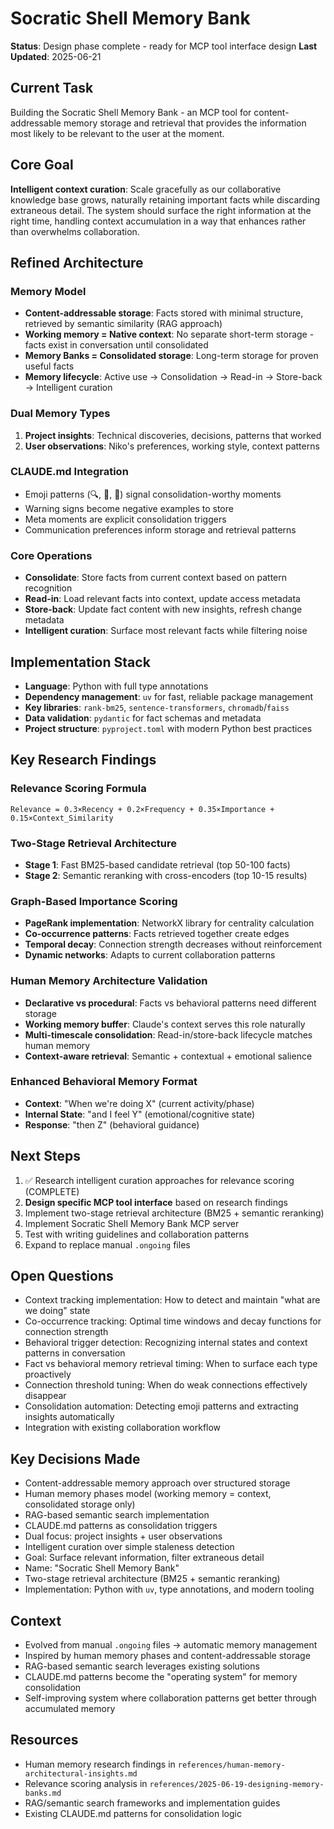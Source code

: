 # Socratic Shell Memory Bank

**Status**: Design phase complete - ready for MCP tool interface design
**Last Updated**: 2025-06-21

## Current Task
Building the Socratic Shell Memory Bank - an MCP tool for content-addressable memory storage and retrieval that provides the information most likely to be relevant to the user at the moment.

## Core Goal
**Intelligent context curation**: Scale gracefully as our collaborative knowledge base grows, naturally retaining important facts while discarding extraneous detail. The system should surface the right information at the right time, handling context accumulation in a way that enhances rather than overwhelms collaboration.

## Refined Architecture

### Memory Model
- **Content-addressable storage**: Facts stored with minimal structure, retrieved by semantic similarity (RAG approach)
- **Working memory = Native context**: No separate short-term storage - facts exist in conversation until consolidated
- **Memory Banks = Consolidated storage**: Long-term storage for proven useful facts
- **Memory lifecycle**: Active use → Consolidation → Read-in → Store-back → Intelligent curation

### Dual Memory Types
1. **Project insights**: Technical discoveries, decisions, patterns that worked
2. **User observations**: Niko's preferences, working style, context patterns

### CLAUDE.md Integration
- Emoji patterns (🔍, 🎯, 🤔) signal consolidation-worthy moments
- Warning signs become negative examples to store
- Meta moments are explicit consolidation triggers
- Communication preferences inform storage and retrieval patterns

### Core Operations
- **Consolidate**: Store facts from current context based on pattern recognition
- **Read-in**: Load relevant facts into context, update access metadata
- **Store-back**: Update fact content with new insights, refresh change metadata
- **Intelligent curation**: Surface most relevant facts while filtering noise

## Implementation Stack
- **Language**: Python with full type annotations
- **Dependency management**: `uv` for fast, reliable package management
- **Key libraries**: `rank-bm25`, `sentence-transformers`, `chromadb`/`faiss`
- **Data validation**: `pydantic` for fact schemas and metadata
- **Project structure**: `pyproject.toml` with modern Python best practices

## Key Research Findings

### Relevance Scoring Formula
```
Relevance = 0.3×Recency + 0.2×Frequency + 0.35×Importance + 0.15×Context_Similarity
```

### Two-Stage Retrieval Architecture
- **Stage 1**: Fast BM25-based candidate retrieval (top 50-100 facts)
- **Stage 2**: Semantic reranking with cross-encoders (top 10-15 results)

### Graph-Based Importance Scoring
- **PageRank implementation**: NetworkX library for centrality calculation
- **Co-occurrence patterns**: Facts retrieved together create edges
- **Temporal decay**: Connection strength decreases without reinforcement
- **Dynamic networks**: Adapts to current collaboration patterns

### Human Memory Architecture Validation
- **Declarative vs procedural**: Facts vs behavioral patterns need different storage
- **Working memory buffer**: Claude's context serves this role naturally
- **Multi-timescale consolidation**: Read-in/store-back lifecycle matches human memory
- **Context-aware retrieval**: Semantic + contextual + emotional salience

### Enhanced Behavioral Memory Format
- **Context**: "When we're doing X" (current activity/phase)
- **Internal State**: "and I feel Y" (emotional/cognitive state)
- **Response**: "then Z" (behavioral guidance)

## Next Steps
1. ✅ Research intelligent curation approaches for relevance scoring (COMPLETE)
2. **Design specific MCP tool interface** based on research findings
3. Implement two-stage retrieval architecture (BM25 + semantic reranking)
4. Implement Socratic Shell Memory Bank MCP server
5. Test with writing guidelines and collaboration patterns
6. Expand to replace manual `.ongoing` files

## Open Questions
- Context tracking implementation: How to detect and maintain "what are we doing" state
- Co-occurrence tracking: Optimal time windows and decay functions for connection strength
- Behavioral trigger detection: Recognizing internal states and context patterns in conversation
- Fact vs behavioral memory retrieval timing: When to surface each type proactively
- Connection threshold tuning: When do weak connections effectively disappear
- Consolidation automation: Detecting emoji patterns and extracting insights automatically
- Integration with existing collaboration workflow

## Key Decisions Made
- Content-addressable memory approach over structured storage
- Human memory phases model (working memory = context, consolidated storage only)
- RAG-based semantic search implementation
- CLAUDE.md patterns as consolidation triggers
- Dual focus: project insights + user observations
- Intelligent curation over simple staleness detection
- Goal: Surface relevant information, filter extraneous detail
- Name: "Socratic Shell Memory Bank"
- Two-stage retrieval architecture (BM25 + semantic reranking)
- Implementation: Python with `uv`, type annotations, and modern tooling

## Context
- Evolved from manual `.ongoing` files → automatic memory management
- Inspired by human memory phases and content-addressable storage
- RAG-based semantic search leverages existing solutions
- CLAUDE.md patterns become the "operating system" for memory consolidation
- Self-improving system where collaboration patterns get better through accumulated memory

## Resources
- Human memory research findings in `references/human-memory-architectural-insights.md`
- Relevance scoring analysis in `references/2025-06-19-designing-memory-banks.md`
- RAG/semantic search frameworks and implementation guides
- Existing CLAUDE.md patterns for consolidation logic